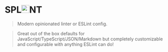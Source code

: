 # SPL<img src="lint-roller.png" width=25px height=25px />NT

> Modern opinionated linter or ESLint config.

> Great out of the box defaults for JavaScript/TypeScript/JSON/Markdown but completely customizable and configurable with anything ESLint can do!

